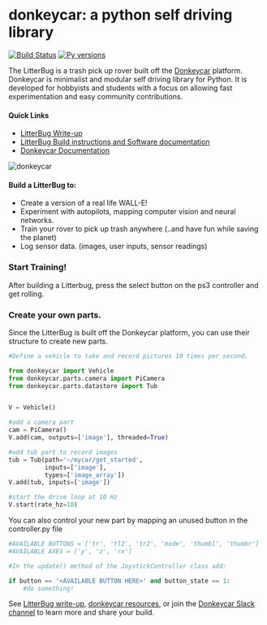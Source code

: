 # donkeycar: a python self driving library

[![Build Status](https://travis-ci.org/wroscoe/donkey.svg?branch=dev)](https://travis-ci.org/wroscoe/donkey)
[![Py versions](https://img.shields.io/pypi/pyversions/donkeycar.svg)](https://img.shields.io/pypi/pyversions/donkeycar.svg)

The LitterBug is a trash pick up rover built off the [Donkeycar](https://github.com/wroscoe/donkey) platform.  
Donkeycar is minimalist and modular self driving library for Python. It is
developed for hobbyists and students with a focus on allowing fast experimentation and easy
community contributions.

#### Quick Links
* [LitterBug Write-up](https://www.hackster.io/poopityscoop/litterbug-autonomous-trash-rover-765498)
* [LitterBug Build instructions and Software documentation](http://docs.litterbug.com)
* [Donkeycar Documentation](http://donkeycar.com)

![donkeycar](./docs/assets/build_hardware/litterbug.gif)

#### Build a LitterBug to:
* Create a version of a real life WALL-E!
* Experiment with autopilots, mapping computer vision and neural networks.
* Train your rover to pick up trash anywhere (..and have fun while saving the planet)
* Log sensor data. (images, user inputs, sensor readings)

### Start Training!
After building a Litterbug, press the select button on the ps3 controller and get rolling.

### Create your own parts.
Since the LitterBug is built off the Donkeycar platform, you can use their structure to create new parts. 

```python
#Define a vehicle to take and record pictures 10 times per second.

from donkeycar import Vehicle
from donkeycar.parts.camera import PiCamera
from donkeycar.parts.datastore import Tub


V = Vehicle()

#add a camera part
cam = PiCamera()
V.add(cam, outputs=['image'], threaded=True)

#add tub part to record images
tub = Tub(path='~/mycar/get_started',
          inputs=['image'],
          types=['image_array'])
V.add(tub, inputs=['image'])

#start the drive loop at 10 Hz
V.start(rate_hz=10)
```

You can also control your new part by mapping an unused button in the controller.py file 
```python
#AVAILABLE BUTTONS = ['tr', 'tl2', 'tr2', 'mode', 'thumbl', 'thumbr']
#AVAILABLE AXES = ['y', 'z', 'rx']

#In the update() method of the JoystickController class add:

if button == '<AVAILABLE BUTTON HERE>' and button_state == 1:
    #do something!

```
See [LitterBug write-up](https://www.hackster.io/poopityscoop/litterbug-autonomous-trash-rover-765498), [donkeycar resources](http://donkeycar.com),
or join the [Donkeycar Slack channel](http://www.donkeycar.com/community.html) to learn more and share your build.
